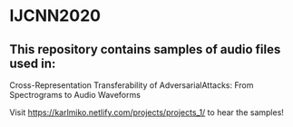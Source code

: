 # IJCNN2020

## This repository contains samples of audio files used in:

Cross-Representation Transferability of AdversarialAttacks: From Spectrograms to Audio Waveforms

Visit https://karlmiko.netlify.com/projects/projects_1/ to hear the samples!

